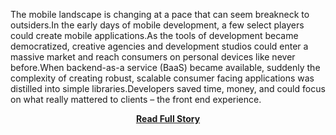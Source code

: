 <p>The mobile landscape is changing at a pace that can seem breakneck to outsiders.In the early days of mobile development, a few select players could create mobile applications.As the tools of development became democratized, creative agencies and development studios could enter a massive market and reach consumers on personal devices like never before.When backend-as-a service (BaaS) became available, suddenly the complexity of creating robust, scalable consumer facing applications was distilled into simple libraries.Developers saved time, money, and could focus on what really mattered to clients – the front end experience.</p>
<center><p><a href="http://kinveyposts.wordpress.com/2013/04/30/competing-as-an-agency-in-the-enterprise-mobile-space/" style='padding:25px; font-sze:18px; font-weight: bold;'>Read Full Story</a></p></center>
